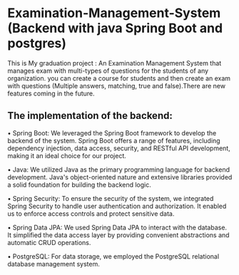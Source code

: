 # Examination-Management-System (Backend with java Spring Boot and postgres)
This is My graduation project :  An Examination Management System that manages exam with multi-types of questions for the students of any organization. you can create a course for students and then create an exam with questions (Multiple answers, matching, true and false).There are new features coming in the future.

## The implementation of the backend:

•	Spring Boot: We leveraged the Spring Boot framework to develop the backend of the system. Spring Boot offers a range of features, including dependency injection, data access, security, and RESTful API development, making it an ideal choice for our project.

•	Java: We utilized Java as the primary programming language for backend development. Java's object-oriented nature and extensive libraries provided a solid foundation for building the backend logic.

•	Spring Security: To ensure the security of the system, we integrated Spring Security to handle user authentication and authorization. It enabled us to enforce access controls and protect sensitive data.

•	Spring Data JPA: We used Spring Data JPA to interact with the database. It simplified the data access layer by providing convenient abstractions and automatic CRUD operations.

•	PostgreSQL: For data storage, we employed the PostgreSQL relational database management system.

